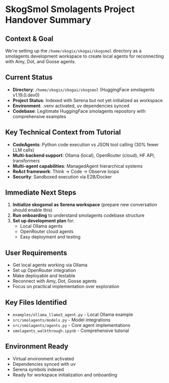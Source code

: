 # SkogSmol Smolagents Project Handover Summary

## Context & Goal
We're setting up the `/home/skogix/skogai/skogsmol` directory as a smolagents development workspace to create local agents for reconnecting with Amy, Dot, and Goose agents.

## Current Status
- **Directory**: `/home/skogix/skogai/skogsmol` (HuggingFace smolagents v1.19.0.dev0)
- **Project Status**: Indexed with Serena but not yet initialized as workspace
- **Environment**: .venv activated, uv dependencies synced
- **Codebase**: Legitimate HuggingFace smolagents repository with comprehensive examples

## Key Technical Context from Tutorial
- **CodeAgents**: Python code execution vs JSON tool calling (30% fewer LLM calls)
- **Multi-backend support**: Ollama (local), OpenRouter (cloud), HF API, transformers
- **Multi-agent capabilities**: ManagedAgent hierarchical systems
- **ReAct framework**: Think → Code → Observe loops
- **Security**: Sandboxed execution via E2B/Docker

## Immediate Next Steps
1. **Initialize skogsmol as Serena workspace** (prepare new conversation should enable this)
2. **Run onboarding** to understand smolagents codebase structure
3. **Set up development plan** for:
   - Local Ollama agents
   - OpenRouter cloud agents
   - Easy deployment and testing

## User Requirements
- Get local agents working via Ollama
- Set up OpenRouter integration
- Make deployable and testable
- Reconnect with Amy, Dot, Goose agents
- Focus on practical implementation over exploration

## Key Files Identified
- `examples/ollama_llama3_agent.py` - Local Ollama example
- `src/smolagents/models.py` - Model integrations
- `src/smolagents/agents.py` - Core agent implementations
- `smolagents_walkthrough.ipynb` - Comprehensive tutorial

## Environment Ready
- Virtual environment activated
- Dependencies synced with uv
- Serena symbols indexed
- Ready for workspace initialization and onboarding